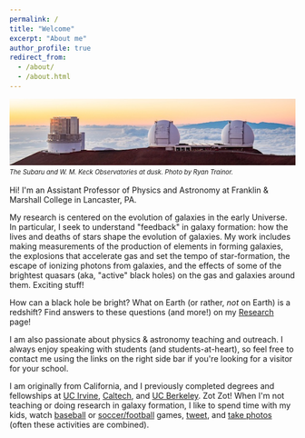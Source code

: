 ```yaml
---
permalink: /
title: "Welcome"
excerpt: "About me"
author_profile: true
redirect_from: 
  - /about/
  - /about.html
---
```


<!-- <div style="line-height: 1.5em; font-size: 0.8em; font-style: italic;">
<img src="../images/subaru-kecks-wide-600.jpg" width="600">
</div>
 -->
<div style="line-height: 1.5em; font-size: 0.8em; font-style: italic;">
<img src="../images/subaru-kecks-wide-600.jpg" width="600" alt="Three large telescopes on top of a red-brown mountain above the clouds.">
<br>
The Subaru and W. M. Keck Observatories at dusk. Photo by Ryan Trainor.</div><p\>



Hi! I'm an Assistant Professor of Physics and Astronomy at Franklin & Marshall College in Lancaster, PA.

My research is centered on the evolution of galaxies in the early Universe. In particular, I seek to understand
"feedback" in galaxy formation: how the lives and
deaths of stars shape the evolution of
galaxies. My work includes making measurements of
the production of elements in forming galaxies, the
explosions that accelerate gas and set the tempo of star-formation,
the escape of ionizing photons from galaxies, and the
effects of some of the brightest quasars (aka,
"active" black holes) on the gas and galaxies around
them. Exciting stuff!
      
How can a black hole be bright? What on Earth (or rather, *not* on
Earth) is a redshift? Find answers to these
questions (and more!) on my [Research](research) page!

I am also passionate about physics & astronomy teaching and outreach.
I always enjoy speaking
with students (and students-at-heart), so feel free to contact me using the links on the right side bar if you're looking
for a visitor for your school.

I am originally from California, and I previously completed degrees and fellowships at [UC Irvine](https://www.physics.uci.edu/), [Caltech](http://www.astro.caltech.edu/), and [UC Berkeley](http://astro.berkeley.edu/). Zot Zot! When I'm not teaching or doing research in galaxy formation, I like to spend time with my kids, watch [baseball](https://twitter.com/Dodgers) or [soccer/football](https://twitter.com/LiverpoolFC) games, [tweet](https://twitter.com/crosstrainor), and [take photos](https://www.flickr.com/people/148328039@N08/) (often these activities are combined).

